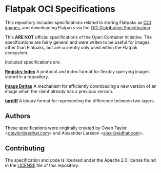 # Flatpak OCI Specifications

This repository includes specifications related to storing Flatpaks as
[OCI images](https://github.com/opencontainers/distribution-spec/), and
downloading Flatpaks via the
[OCI Distribution Specification](https://github.com/opencontainers/distribution-spec/)

This **ARE NOT** official specifications of the Open Container Initiative.
The specifications are fairly general and were writen to be useful for images other than Flatpaks,
but are currently only used within the Flatpak ecosystem.

Included specifications are:

**[Registry Index](registry-index)**
A protocol and index format for flexibly querying images stored in a repository.

**[Image Deltas](image-deltas)**
A mechanism for efficiently downloading a new version of an image
when the client already has a previous version.

**[tardiff](tardiff)**
A binary format for representing the difference between two layers.

## Authors

These specifications were originally created by
Owen Taylor <<otaylor@redhat.com>> and Alexander Larsson <<alexl@redhat.com>>.

## Contributing

The specification and code is licensed under the Apache 2.0 license found
in the [LICENSE](LICENSE) file of this repository.
